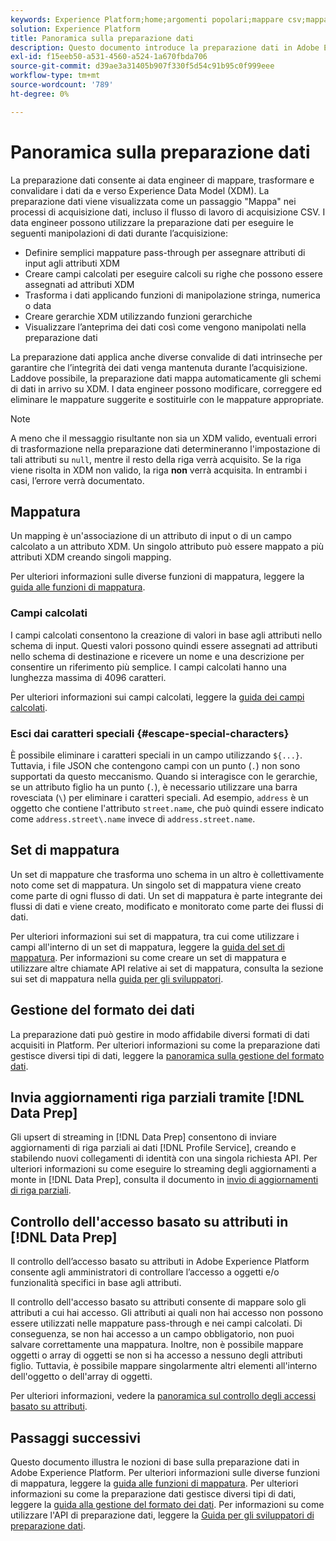```yaml
---
keywords: Experience Platform;home;argomenti popolari;mappare csv;mappare file csv;mappare file csv a xdm;mappare csv a xdm;guida interfaccia utente;mapper;mappare;preparazione dati;preparazione dati;preparazione dati;
solution: Experience Platform
title: Panoramica sulla preparazione dati
description: Questo documento introduce la preparazione dati in Adobe Experience Platform.
exl-id: f15eeb50-a531-4560-a524-1a670fbda706
source-git-commit: d39ae3a31405b907f330f5d54c91b95c0f999eee
workflow-type: tm+mt
source-wordcount: '789'
ht-degree: 0%

---
```



# Panoramica sulla preparazione dati

La preparazione dati consente ai data engineer di mappare, trasformare e convalidare i dati da e verso Experience Data Model (XDM). La preparazione dati viene visualizzata come un passaggio &quot;Mappa&quot; nei processi di acquisizione dati, incluso il flusso di lavoro di acquisizione CSV. I data engineer possono utilizzare la preparazione dati per eseguire le seguenti manipolazioni di dati durante l’acquisizione:

- Definire semplici mappature pass-through per assegnare attributi di input agli attributi XDM
- Creare campi calcolati per eseguire calcoli su righe che possono essere assegnati ad attributi XDM
- Trasforma i dati applicando funzioni di manipolazione stringa, numerica o data
- Creare gerarchie XDM utilizzando funzioni gerarchiche
- Visualizzare l’anteprima dei dati così come vengono manipolati nella preparazione dati

La preparazione dati applica anche diverse convalide di dati intrinseche per garantire che l’integrità dei dati venga mantenuta durante l’acquisizione. Laddove possibile, la preparazione dati mappa automaticamente gli schemi di dati in arrivo su XDM. I data engineer possono modificare, correggere ed eliminare le mappature suggerite e sostituirle con le mappature appropriate.

>[!NOTE]
>
>A meno che il messaggio risultante non sia un XDM valido, eventuali errori di trasformazione nella preparazione dati determineranno l&#39;impostazione di tali attributi su `null`, mentre il resto della riga verrà acquisito. Se la riga viene risolta in XDM non valido, la riga **non** verrà acquisita. In entrambi i casi, l’errore verrà documentato.

## Mappatura

Un mapping è un&#39;associazione di un attributo di input o di un campo calcolato a un attributo XDM. Un singolo attributo può essere mappato a più attributi XDM creando singoli mapping.

Per ulteriori informazioni sulle diverse funzioni di mappatura, leggere la [guida alle funzioni di mappatura](./functions.md).

### Campi calcolati

I campi calcolati consentono la creazione di valori in base agli attributi nello schema di input. Questi valori possono quindi essere assegnati ad attributi nello schema di destinazione e ricevere un nome e una descrizione per consentire un riferimento più semplice. I campi calcolati hanno una lunghezza massima di 4096 caratteri.

Per ulteriori informazioni sui campi calcolati, leggere la [guida dei campi calcolati](./functions.md#calculated-fields).

### Esci dai caratteri speciali {#escape-special-characters}

È possibile eliminare i caratteri speciali in un campo utilizzando `${...}`. Tuttavia, i file JSON che contengono campi con un punto (`.`) non sono supportati da questo meccanismo. Quando si interagisce con le gerarchie, se un attributo figlio ha un punto (`.`), è necessario utilizzare una barra rovesciata (`\`) per eliminare i caratteri speciali. Ad esempio, `address` è un oggetto che contiene l&#39;attributo `street.name`, che può quindi essere indicato come `address.street\.name` invece di `address.street.name`.

## Set di mappatura

Un set di mappature che trasforma uno schema in un altro è collettivamente noto come set di mappatura. Un singolo set di mappatura viene creato come parte di ogni flusso di dati. Un set di mappatura è parte integrante dei flussi di dati e viene creato, modificato e monitorato come parte dei flussi di dati.

Per ulteriori informazioni sui set di mappatura, tra cui come utilizzare i campi all&#39;interno di un set di mappatura, leggere la [guida del set di mappatura](./mapping-set.md). Per informazioni su come creare un set di mappatura e utilizzare altre chiamate API relative ai set di mappatura, consulta la sezione sui set di mappatura nella [guida per gli sviluppatori](./api/mapping-set.md).

## Gestione del formato dei dati

La preparazione dati può gestire in modo affidabile diversi formati di dati acquisiti in Platform. Per ulteriori informazioni su come la preparazione dati gestisce diversi tipi di dati, leggere la [panoramica sulla gestione del formato dati](./data-handling.md).

## Invia aggiornamenti riga parziali tramite [!DNL Data Prep]

Gli upsert di streaming in [!DNL Data Prep] consentono di inviare aggiornamenti di riga parziali ai dati [!DNL Profile Service], creando e stabilendo nuovi collegamenti di identità con una singola richiesta API. Per ulteriori informazioni su come eseguire lo streaming degli aggiornamenti a monte in [!DNL Data Prep], consulta il documento in [invio di aggiornamenti di riga parziali](./upserts.md).

## Controllo dell&#39;accesso basato su attributi in [!DNL Data Prep]

Il controllo dell’accesso basato su attributi in Adobe Experience Platform consente agli amministratori di controllare l’accesso a oggetti e/o funzionalità specifici in base agli attributi.

Il controllo dell&#39;accesso basato su attributi consente di mappare solo gli attributi a cui hai accesso. Gli attributi ai quali non hai accesso non possono essere utilizzati nelle mappature pass-through e nei campi calcolati. Di conseguenza, se non hai accesso a un campo obbligatorio, non puoi salvare correttamente una mappatura. Inoltre, non è possibile mappare oggetti o array di oggetti se non si ha accesso a nessuno degli attributi figlio. Tuttavia, è possibile mappare singolarmente altri elementi all&#39;interno dell&#39;oggetto o dell&#39;array di oggetti.

Per ulteriori informazioni, vedere la [panoramica sul controllo degli accessi basato su attributi](../access-control/abac/overview.md).

## Passaggi successivi

Questo documento illustra le nozioni di base sulla preparazione dati in Adobe Experience Platform. Per ulteriori informazioni sulle diverse funzioni di mappatura, leggere la [guida alle funzioni di mappatura](./functions.md). Per ulteriori informazioni su come la preparazione dati gestisce diversi tipi di dati, leggere la [guida alla gestione del formato dei dati](./data-handling.md#dates). Per informazioni su come utilizzare l&#39;API di preparazione dati, leggere la [Guida per gli sviluppatori di preparazione dati](api/overview.md).
